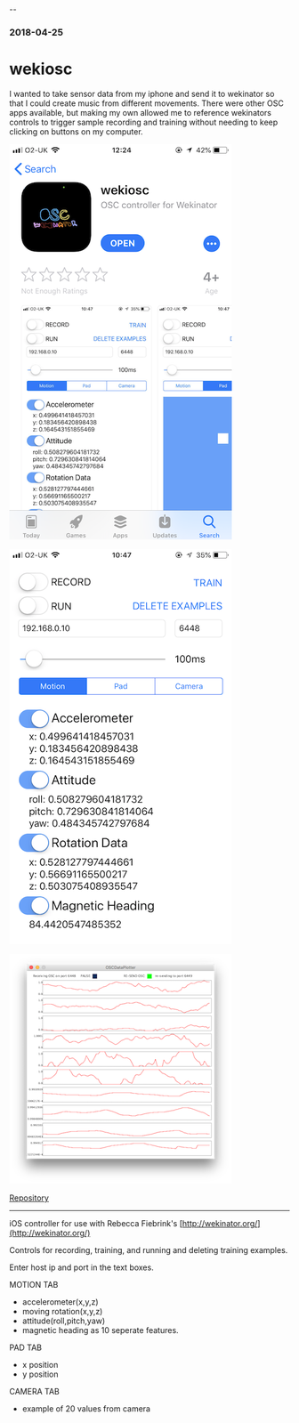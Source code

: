 --
### 2018-04-25 
# wekiosc

I wanted to take sensor data from my iphone and send it to wekinator so that I could create music from different movements. There were other OSC apps available, but making my own allowed me to reference wekinators controls to trigger sample recording and training without needing to keep clicking on buttons on my computer.

![wekiosc IOSApp](../content/wekiapp.PNG "weki osc")

![wekiosc IOSApp](../content/wekiui.PNG "weki osc")

![Data Plotter Example](../content/dataPlotterExample2.png "Data Plotter Example")



[Repository](https://github.com/isaac-art/wekinatorControllerIOS)


---

iOS controller for use with Rebecca Fiebrink's [http://wekinator.org/](http://wekinator.org/)

Controls for recording, training, and running and deleting training examples.

Enter host ip and port in the text boxes.

MOTION TAB

-   accelerometer(x,y,z)
-   moving rotation(x,y,z)
-   attitude(roll,pitch,yaw)
-   magnetic heading as 10 seperate features.

PAD TAB

-   x position
-   y position

CAMERA TAB

-   example of 20 values from camera